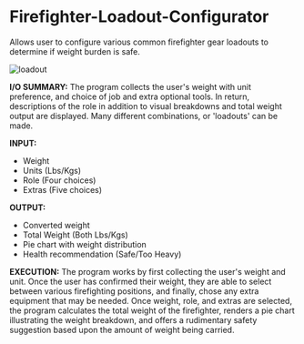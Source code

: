 # Firefighter-Loadout-Configurator
Allows user to configure various common firefighter gear loadouts to determine if weight burden is safe.

![loadout](https://user-images.githubusercontent.com/3127698/143526782-52c6da9e-9e7b-42aa-8d37-d050abdd8217.gif)

**I/O SUMMARY:**
The program collects the user's weight with unit preference,
and choice of job and extra optional tools. In return, descriptions 
of the role in addition to visual breakdowns and total weight output are
displayed. Many different combinations, or 'loadouts' can be made.

**INPUT:**
- Weight
- Units (Lbs/Kgs)
- Role (Four choices)
- Extras (Five choices)

**OUTPUT:**
- Converted weight
- Total Weight (Both Lbs/Kgs)
- Pie chart with weight distribution
- Health recommendation (Safe/Too Heavy)

**EXECUTION:**
The program works by first collecting the user's weight and unit.
Once the user has confirmed their weight, they are able to select between
various firefighting positions, and finally, chose any extra equipment
that may be needed. Once weight, role, and extras are selected, the 
program calculates the total weight of the firefighter, renders a pie 
chart illustrating the weight breakdown, and offers a rudimentary safety
suggestion based upon the amount of weight being carried.
